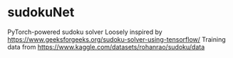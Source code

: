 # sudokuNet
 PyTorch-powered sudoku solver
Loosely inspired by https://www.geeksforgeeks.org/sudoku-solver-using-tensorflow/
Training data from https://www.kaggle.com/datasets/rohanrao/sudoku/data